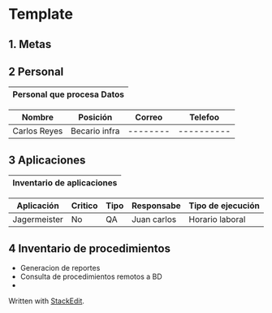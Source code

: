 # Template
## 1.  Metas
## 2 Personal

|Personal que procesa Datos|
|---------------------|

|Nombre | Posición | Correo | Telefoo |
|------|-----------|--------|----------|
|Carlos Reyes| Becario infra|--------|----------|

## 3 Aplicaciones
| Inventario de aplicaciones | 
|-----------------------------|

|Aplicación|Critico| Tipo| Responsabe|Tipo de ejecución|
|-----|-----|-----|-------|---|
|Jagermeister|No|QA|Juan carlos|Horario laboral |

## 4 Inventario de procedimientos 

- Generacion de reportes
- Consulta de procedimientos remotos a BD
-  


 Written with [StackEdit](https://stackedit.io/).
<!--stackedit_data:
eyJoaXN0b3J5IjpbLTYyNjQ0MTUyNSwtMTk0OTcyNjMxOSwyMD
IzNDY3NzE3LC04NzUwMzcyMjQsMTYyMjc1MDg4OSw3MzA5OTgx
MTZdfQ==
-->